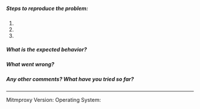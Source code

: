 ##### Steps to reproduce the problem:

1. 
2. 
3. 

##### What is the expected behavior?


##### What went wrong?


##### Any other comments? What have you tried so far?


---

Mitmproxy Version:
Operating System:
